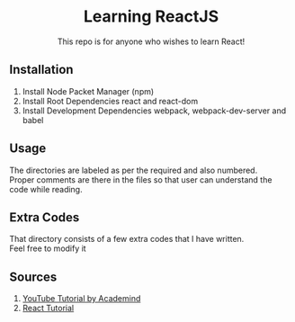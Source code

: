 <h1 align="center">Learning ReactJS</h1>
<p align="center">This repo is for anyone who wishes to learn React!</p>

## Installation
1. Install Node Packet Manager (npm)  
2. Install Root Dependencies react and react-dom
3. Install Development Dependencies webpack, webpack-dev-server and babel
  
## Usage  
The directories are labeled as per the required and also numbered.  
Proper comments are there in the files so that user can understand the code while reading.  
  
## Extra Codes
That directory consists of a few extra codes that I have written. <br>
Feel free to modify it
  
## Sources
1. [YouTube Tutorial by Academind](https://www.youtube.com/playlist?list=PL55RiY5tL51oyA8euSROLjMFZbXaV7skS)
2. [React Tutorial](https://reactjs.org/tutorial/tutorial.html)